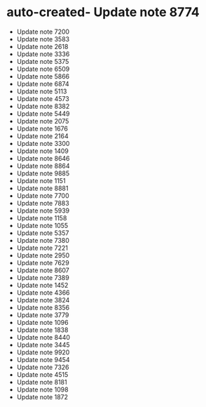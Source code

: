 # auto-created- Update note 8774
- Update note 7200
- Update note 3583
- Update note 2618
- Update note 3336
- Update note 5375
- Update note 6509
- Update note 5866
- Update note 6874
- Update note 5113
- Update note 4573
- Update note 8382
- Update note 5449
- Update note 2075
- Update note 1676
- Update note 2164
- Update note 3300
- Update note 1409
- Update note 8646
- Update note 8864
- Update note 9885
- Update note 1151
- Update note 8881
- Update note 7700
- Update note 7883
- Update note 5939
- Update note 1158
- Update note 1055
- Update note 5357
- Update note 7380
- Update note 7221
- Update note 2950
- Update note 7629
- Update note 8607
- Update note 7389
- Update note 1452
- Update note 4366
- Update note 3824
- Update note 8356
- Update note 3779
- Update note 1096
- Update note 1838
- Update note 8440
- Update note 3445
- Update note 9920
- Update note 9454
- Update note 7326
- Update note 4515
- Update note 8181
- Update note 1098
- Update note 1872
